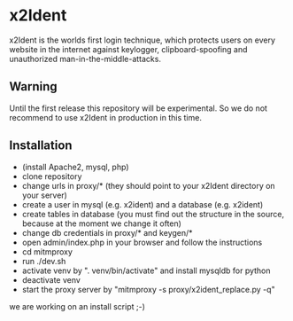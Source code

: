 # x2Ident
x2Ident is the worlds first login technique, which protects users on every website in the internet against keylogger, clipboard-spoofing and unauthorized man-in-the-middle-attacks.

## Warning
Until the first release this repository will be experimental. So we do not recommend to use x2Ident in production in this time.

## Installation
* (install Apache2, mysql, php)
* clone repository
* change urls in proxy/* (they should point to your x2Ident directory on your server)
* create a user in mysql (e.g. x2ident) and a database (e.g. x2ident)
* create tables in database (you must find out the structure in the source, because at the moment we change it often)
* change db credentials in proxy/* and keygen/*
* open admin/index.php in your browser and follow the instructions
* cd mitmproxy
* run ./dev.sh
* activate venv by ". venv/bin/activate" and install mysqldb for python
* deactivate venv
* start the proxy server by "mitmproxy -s proxy/x2ident_replace.py -q"

we are working on an install script ;-)

